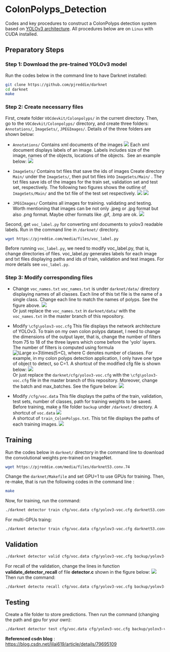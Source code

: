 # ColonPolyps_Detection
Codes and key procedures to construct a ColonPolyps detection system based on [YOLOv3 architecture](https://pjreddie.com/darknet/yolo/). All procedures below are on `Linux` with CUDA installed.
## Preparatory Steps
### Step 1: Download the pre-trained YOLOv3 model
Run the codes below in the command line to have Darknet installed:
```Bash
git clone https://github.com/pjreddie/darknet
cd darknet
make
```

### Step 2: Create necessarry files
First, create folder `VOCdevkit/Colonpolyps/` in the current directory. Then, go to the `VOCdevkit/Colonpolyps/` directory, and create three folders: `Annotations/`, `ImageSets/`, `JPEGImages/`. Details of the three folders are shown below:

 * `Annotations/` Contains xml documents of the images
![](https://github.com/Bogerchen/ColonPolyps_Detection/blob/imgs_to_edit_README/Annotations.png)
Each xml document displays labels of an image. Labels includes size of the image, names of the objects, locations of the objects.  See an example below:
![](https://github.com/Bogerchen/ColonPolyps_Detection/blob/imgs_to_edit_README/xml_example.png)

 * `ImageSets/` Contains txt files that save the ids of images
Create directory `Main/` under the `ImageSets/`, then put txt files into `ImageSets/Main/` . The txt files save ids of the images for the train set, validation set and test set, respectively. The following two figures shows the outline of `ImageSets/Main/` and the txt file of the test set respectively.
![](https://github.com/Bogerchen/ColonPolyps_Detection/blob/imgs_to_edit_README/outline_of_ImageSets_Main.png)
![](https://github.com/Bogerchen/ColonPolyps_Detection/blob/imgs_to_edit_README/test_ids.png)

 * `JPEGImages/` Contains all images for training. validating and testing.
Worth mentioning that images can be not only .jpeg or .jpg format but also .png format. Maybe other formats like .gif, .bmp are ok.
![](https://github.com/Bogerchen/ColonPolyps_Detection/blob/imgs_to_edit_README/JPEGImages.png)

Second, get `voc_label.py` for converting xml documents to yolov3 readable labels. Run in the command line in `/darknet/` directory. 
```Bash
wget https://pjreddie.com/media/files/voc_label.py
```
Before running `voc_label.py`, we need to modify voc_label.py, that is, change directories of files. voc_label.py generates labels for each image and txt files displaying paths and ids of train, validation and test images. For more details see `voc_label.py`.

### Step 3: Modify corresponding files
* Change `voc_names.txt`
`voc_names.txt` is under `darknet/data/` directory displaying names of all classes. Each line of this txt file is the name of a single class. Change each line to match the names of polyps. See the figure above.
![](https://github.com/Bogerchen/ColonPolyps_Detection/blob/imgs_to_edit_README/voc_names.png)<br>
Or just replace the `voc_names.txt` in `darknet/data/` with the `voc_names.txt` in the master branch of this repository.

* Modify `\cfg\yolov3-voc.cfg`
This file displays the network architecture of YOLOv3. To train on my own colon polyps dataset, I need to change the dimensions of the output layer, that is, change the number of filters from 75 to 18 of the three layers which come before the 'yolo' layers. The number of filters is computed using formula <img src="https://latex.codecogs.com/svg.latex?\Large&space;x=3\times(5+C)" title="\Large x=3\times(5+C)" />, where C denotes number of classes. For example, in my colon polyps detection application, I only have one type of object to detect, so C=1.
A shortcut of the modified cfg file is shown below:
![](https://github.com/Bogerchen/ColonPolyps_Detection/blob/imgs_to_edit_README/yolov3-voc.cfg1.png)<br>
Or just replace the `darknet/cfg/yolov3-voc.cfg` with the `\cfg\yolov3-voc.cfg` file in the master branch of this repository.
Moreover, change the batch and max_batches. See the figure below:
![](https://github.com/Bogerchen/ColonPolyps_Detection/blob/imgs_to_edit_README/yolov3-voc.cfg2.png)<br>

* Modify `/cfg/voc.data`
This file displays the paths of the train, validation, test sets, number of classes, path for training weights to be saved. Before training, make a file folder `backup` under `/darknet/` directory.
A shortcut of `voc.data`
![](https://github.com/Bogerchen/ColonPolyps_Detection/blob/imgs_to_edit_README/voc.data.png)<br>
A shortcut of `train_ColonPolyps.txt`. This txt file displays the paths of each training images.
![](https://github.com/Bogerchen/ColonPolyps_Detection/blob/imgs_to_edit_README/train_ColonPolyps.png)<br>

## Training
Run the codes below in `darknet/` directory in the command line to download the convolutional weights pre-trained on ImageNet.
```Bash
wget https://pjreddie.com/media/files/darknet53.conv.74
```
Change the `darknet/Makefile` and set GPU=1 to use GPUs for training. Then, re-make, that is run the following codes in the command line :
```Bash
make
```
Now, for training, run the command:
```Bash
./darknet detector train cfg/voc.data cfg/yolov3-voc.cfg darknet53.conv.7
```
For multi-GPUs traing:
```Bash
./darknet detector train cfg/voc.data cfg/yolov3-voc.cfg darknet53.conv.7 -gpus 0,1,2,3
```

## Validation
```Bash
./darknet detector valid cfg/voc.data cfg/yolov3-voc.cfg backup/yolov3-voc_final.weights
```
For recall of the validation, change the lines in function **validate_detector_recall** of file **detector.c** shown in the figure below:
![](https://github.com/Bogerchen/ColonPolyps_Detection/blob/imgs_to_edit_README/detector.png)<br>
 Then run the command:
```Bash
./darknet detecto recall cfg/voc.data cfg/yolov3-voc.cfg backup/yolov3-voc_final.weights
```

## Testing
Create a file folder to store predictions. Then run the command (changing the path and gpu for your own):
```Bash
./darknet detector test cfg/voc.data cfg/yolov3-voc.cfg backup/yolov3-voc_8500.weights /home/amax/ChenCB/darknet/VOCdevkit/Colonpolyps/JPEGImages/200001~107.png -out 100_predictions/pred_200001~107 -gpus 3
```
**Referenced csdn blog** : https://blog.csdn.net/lilai619/article/details/79695109
